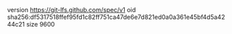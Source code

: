 version https://git-lfs.github.com/spec/v1
oid sha256:df5317518ffef95fd1c82ff751ca47de6e7d821ed0a0a361e45bf4d5a4244c21
size 9600
